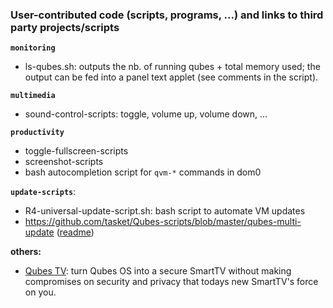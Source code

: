 ### User-contributed code (scripts, programs, ...) and links to third party projects/scripts ###

**`monitoring`**
- ls-qubes.sh: outputs the nb. of running qubes + total memory used; the output can be fed into a panel text applet (see comments in the script).

**`multimedia`**
- sound-control-scripts: toggle, volume up, volume down, ...

**`productivity`**
- toggle-fullscreen-scripts
- screenshot-scripts
- bash autocompletion script for `qvm-*` commands in dom0

**`update-scripts`**:
- R4-universal-update-script.sh: bash script to automate VM updates
- https://github.com/tasket/Qubes-scripts/blob/master/qubes-multi-update ([readme](https://github.com/tasket/Qubes-scripts#qubes-multi-update))

**others:**
- [Qubes TV](https://github.com/Aekez/QubesTV): turn Qubes OS into a secure SmartTV without making compromises on security and privacy that todays new SmartTV's force on you.
